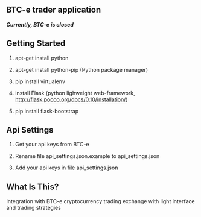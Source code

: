 BTC-e trader application
---------------
_**Currently, BTC-e is closed**_

Getting Started
---------------

1. apt-get install python

2. apt-get install python-pip (Python package manager)

3. pip install virtualenv

4. install Flask (python lighweight web-framework, http://flask.pocoo.org/docs/0.10/installation/)

5. pip install flask-bootstrap


Api Settings
---------------
1. Get your api keys from BTC-e

2. Rename file api_settings.json.example to api_settings.json

3. Add your api keys in file api_settings.json


What Is This?
------------------

Integration with BTC-e cryptocurrency trading exchange with light interface and trading strategies
